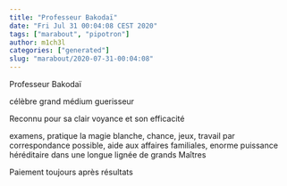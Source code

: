 ```yaml
---
title: "Professeur Bakodaï"
date: "Fri Jul 31 00:04:08 CEST 2020"
tags: ["marabout", "pipotron"]
author: m1ch3l
categories: ["generated"]
slug: "marabout/2020-07-31-00:04:08"
---
```


Professeur Bakodaï

célèbre grand médium guerisseur

Reconnu pour sa clair voyance et son efficacité

examens, pratique la magie blanche, chance, jeux, travail par correspondance possible, aide aux affaires familiales, enorme puissance héréditaire dans une longue lignée de grands Maîtres

Paiement toujours après résultats
